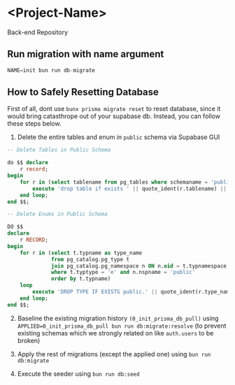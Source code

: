 # \<Project-Name\>
Back-end Repository

## Run migration with name argument
```js
NAME=init bun run db-migrate
```

## How to Safely Resetting Database
First of all, dont use `bunx prisma migrate reset` to reset database, since it would bring catasthrope out of your supabase db. Instead, you can follow these steps below.

1. Delete the entire tables and enum in `public` schema via Supabase GUI
```sql
-- Delete Tables in Public Schema

do $$ declare
    r record;
begin
    for r in (select tablename from pg_tables where schemaname = 'public') loop
        execute 'drop table if exists ' || quote_ident(r.tablename) || ' cascade';
    end loop;
end $$;

-- Delete Enums in Public Schema

DO $$
declare
    r RECORD;
begin
    for r in (select t.typname as type_name
              from pg_catalog.pg_type t
              join pg_catalog.pg_namespace n ON n.oid = t.typnamespace
              where t.typtype = 'e' and n.nspname = 'public'
              order by t.typname)
    loop
        execute 'DROP TYPE IF EXISTS public.' || quote_ident(r.type_name) || ' CASCADE';
    end loop;
end $$;
```
2. Baseline the existing migration history `(0_init_prisma_db_pull)` using `APPLIED=0_init_prisma_db_pull bun run db:migrate:resolve` (to prevent existing schemas which we strongly related on like `auth.users` to be broken)

3. Apply the rest of migrations (except the applied one) using `bun run db:migrate`

4. Execute the seeder using `bun run db:seed`
